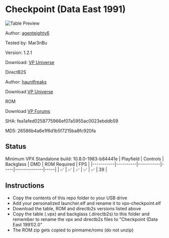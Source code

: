 # Checkpoint (Data East 1991)

![Table Preview](https://github.com/Mar3nBu/vpx-images/blob/main/vpx-checkpoint.png)

Author: [agenteighty6](https://vpuniverse.com/profile/25523-agenteighty6/) 

Tested by: Mar3nBu 

Version: 1.2.1

Download: [VP Universe](https://vpuniverse.com/files/file/6577-checkpoint-data-east-1991/)


DirectB2S

Author: [hauntfreaks](https://vpuniverse.com/profile/5216-hauntfreaks/)

Download [VP Universe](https://vpuniverse.com/files/file/10696-checkpoint-data-east-1991-b2s-with-full-dmd/)


ROM

Download [VP Forums](https://www.vpforums.org/index.php?app=downloads&showfile=826)

SHA: fea1afed0258775966ef07a5955ac0023ebddb59

MD5: 26586b4a6e1f6d1b5f7215ba8fc920fa



## Status 

Minimum VPX Standalone build: 10.8.0-1983-b84441e
| Playfield | Controls | Backglass | DMD | ROM Required | FPS | 
|-----------|----------|-----------|-----|--------------|-----|
| :white_check_mark: | :white_check_mark: | :white_check_mark: | :white_check_mark: | :white_check_mark: | 39 |



## Instructions

- Copy the contents of this repo folder to your USB drive
- Add your personalized launcher.elf and rename it to vpx-checkpoint.elf
- Download the table, ROM and directb2s versions listed above 
- Copy the table (.vpx) and backglass (.directb2s) to this folder and remember to rename the vpx and directb2s files to "Checkpoint (Data East 1991)2.0"
- The ROM zip gets copied to pinmame/roms (do not unzip)